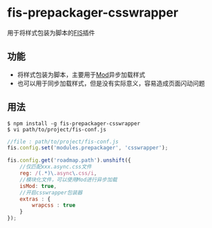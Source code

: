 # fis-prepackager-csswrapper

用于将样式包装为脚本的[FIS](https://github.com/fex-team/fis/)插件

## 功能

 - 将样式包装为脚本，主要用于[Mod](https://github.com/fex-team/mod)异步加载样式
 - 也可以用于同步加载样式，但是没有实际意义，容易造成页面闪动问题

## 用法

    $ npm install -g fis-prepackager-csswrapper
    $ vi path/to/project/fis-conf.js

```javascript
//file : path/to/project/fis-conf.js
fis.config.set('modules.prepackager', 'csswrapper');

fis.config.get('roadmap.path').unshift({
	//仅匹配xxx.async.css文件
    reg: /(.*)\.async\.css/i,
    //模块化文件，可以使用Mod进行异步加载
    isMod: true,
    //开启csswrapper包装器
    extras : {
        wrapcss : true
    }
});
```